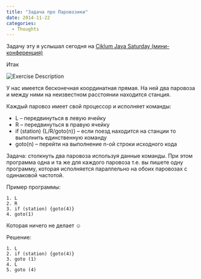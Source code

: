 ```yaml
---
title: "Задача про Паровозики"
date: 2014-11-22
categories:
  - Thoughts
---
```


Задачу эту я услышал сегодня на [Ciklum Java Saturday (мини-конференция)](http://events.dev.by/ciklum-java-saturday-november-22-mini-conference)

Итак

![Exercise Description](locomotive.jpg)

У нас имеется бесконечная координатная прямая. На ней два паровоза и между ними на неизвестном расстоянии находится станция.

Каждый паровоз имеет свой процессор и исполняет команды:

  * L – передвинуться в левую ячейку
  * R – передвинуться в правую ячейку
  * if (station) {L/R/goto(n)} – если поезд находится на станции то выполнить единственную команду
  * goto(n) – перейти на выполнение n-ой строки исходного кода

Задача: столкнуть два паровоза используя данные команды. При этом программа одна и та же для каждого паровоза т.е. вы пишете одну программу, которая исполняется параллельно на обоих паровозах с одинаковой частотой.

Пример программы:

```
1. L
2. R
3. if (station) {goto(4)}
4. goto(1)
```

Которая ничего не делает ☺️

Решение:

```
1. L
2. if (station) {goto(4)}
3. goto (1)
4. L
5. goto (4)
```
